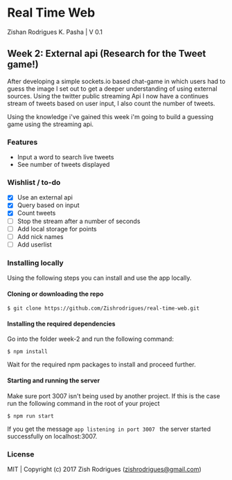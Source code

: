 # Real Time Web

Zishan Rodrigues K. Pasha | V 0.1

## Week 2: External api (Research for the Tweet game!)

After developing a simple sockets.io based chat-game in which users had to guess the image I set out to get a deeper understanding of using external sources. Using the twitter public streaming Api I now have a continues stream of tweets based on user input, I also count the number of tweets.

Using the knowledge i've gained this week i'm going to build a guessing game using the streaming api.

### Features
* Input a word to search live tweets
* See number of tweets displayed

### Wishlist / to-do
- [x] Use an external api
- [x] Query based on input
- [x] Count tweets
- [ ] Stop the stream after a number of seconds
- [ ] Add local storage for points
- [ ] Add nick names
- [ ] Add userlist

### Installing locally

Using the following steps you can install and use the app locally.

#### Cloning or downloading the repo

```
$ git clone https://github.com/Zishrodrigues/real-time-web.git
```
#### Installing the required dependencies
Go into the folder week-2 and run the following command:
```
$ npm install
```
Wait for the required npm packages to install and proceed further.

#### Starting and running the server
Make sure port 3007 isn't being used by another project. If this is the case run the following command in the root of your project
```
$ npm run start
```
If you get the message ```app listening in port 3007 ``` the server started successfully on localhost:3007.

### License

MIT | Copyright (c) 2017 Zish Rodrigues (zishrodrigues@gmail.com)
